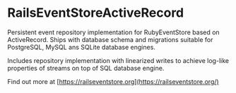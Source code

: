 # RailsEventStoreActiveRecord

Persistent event repository implementation for RubyEventStore based on ActiveRecord. Ships with database schema and migrations suitable for PostgreSQL, MySQL ans SQLite database engines.

Includes repository implementation with linearized writes to achieve log-like properties of streams on top of SQL database engine.

Find out more at [https://railseventstore.org](https://railseventstore.org/)